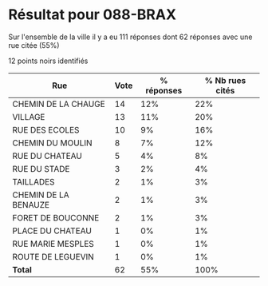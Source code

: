 # Résultat pour 088-BRAX

Sur l'ensemble de la ville il y a eu 111 réponses dont 62 réponses avec une rue citée (55%)

12 points noirs identifiés

| Rue | Vote | % réponses | % Nb rues cités|
|-----|------|------------|----------------|
| CHEMIN DE LA CHAUGE | 14 | 12% | 22%|
| VILLAGE | 13 | 11% | 20%|
| RUE DES ECOLES | 10 | 9% | 16%|
| CHEMIN DU MOULIN | 8 | 7% | 12%|
| RUE DU CHATEAU | 5 | 4% | 8%|
| RUE DU STADE | 3 | 2% | 4%|
| TAILLADES | 2 | 1% | 3%|
| CHEMIN DE LA BENAUZE | 2 | 1% | 3%|
| FORET DE BOUCONNE | 2 | 1% | 3%|
| PLACE DU CHATEAU | 1 | 0% | 1%|
| RUE MARIE MESPLES | 1 | 0% | 1%|
| ROUTE DE LEGUEVIN | 1 | 0% | 1%|
| **Total** | 62 | 55% | 100%|
